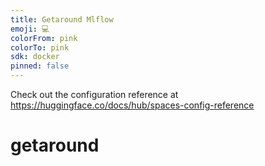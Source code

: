 ```yaml
---
title: Getaround Mlflow
emoji: 💻
colorFrom: pink
colorTo: pink
sdk: docker
pinned: false
---
```


Check out the configuration reference at https://huggingface.co/docs/hub/spaces-config-reference

# getaround